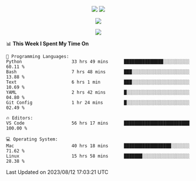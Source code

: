 <div align="center"> 
  <img src="http://img.shields.io/badge/Profile%20Views-297-blue" />
  <img src="http://img.shields.io/badge/Code%20Time-75%20hrs%2049%20mins-blue" />
</div>

<p/>

<div align="center">
    <img align="center" src="https://github-contribution-stats.vercel.app/api/?username=swimingkim" />
</div>

<p/>

<div align="center">
    <img align="center" src="http://github-profile-summary-cards.vercel.app/api/cards/profile-details?username=swimingkim&theme=nord_bright" />
</div>

<p/>

<!--START_SECTION:waka-->
📊 **This Week I Spent My Time On** 

```text
💬 Programming Languages: 
Python                   33 hrs 49 mins      ███████████████░░░░░░░░░░   60.11 % 
Bash                     7 hrs 48 mins       ███░░░░░░░░░░░░░░░░░░░░░░   13.88 % 
Text                     6 hrs 1 min         ███░░░░░░░░░░░░░░░░░░░░░░   10.69 % 
YAML                     2 hrs 42 mins       █░░░░░░░░░░░░░░░░░░░░░░░░   04.80 % 
Git Config               1 hr 24 mins        █░░░░░░░░░░░░░░░░░░░░░░░░   02.49 % 

🔥 Editors: 
VS Code                  56 hrs 17 mins      █████████████████████████   100.00 % 

💻 Operating System: 
Mac                      40 hrs 18 mins      ██████████████████░░░░░░░   71.62 % 
Linux                    15 hrs 58 mins      ███████░░░░░░░░░░░░░░░░░░   28.38 % 
```


 Last Updated on 2023/08/12 17:03:21 UTC
<!--END_SECTION:waka-->


<!--
**SwimingKim/SwimingKim** is a ✨ _special_ ✨ repository because its `README.md` (this file) appears on your GitHub profile.

Here are some ideas to get you started:

- 🔭 I’m currently working on ...
- 🌱 I’m currently learning ...
- 👯 I’m looking to collaborate on ...
- 🤔 I’m looking for help with ...
- 💬 Ask me about ...
- 📫 How to reach me: ...
- 😄 Pronouns: ...
- ⚡ Fun fact: ...
-->
